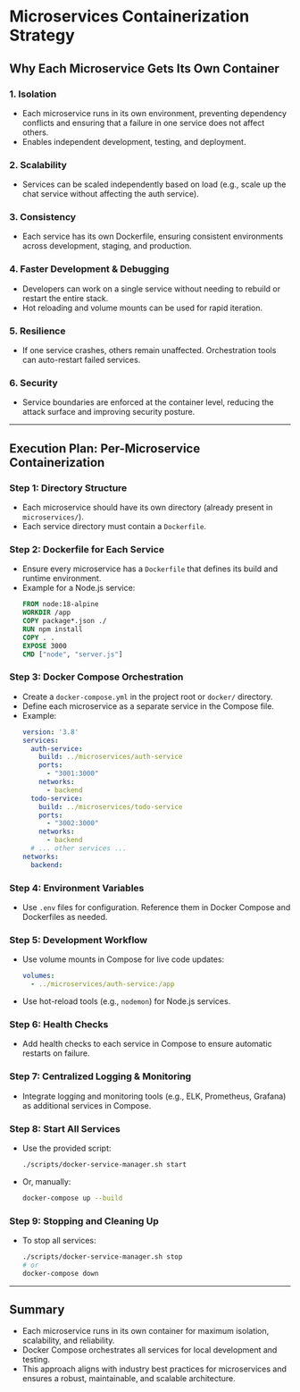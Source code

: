 # Microservices Containerization Strategy

## Why Each Microservice Gets Its Own Container

### 1. **Isolation**
- Each microservice runs in its own environment, preventing dependency conflicts and ensuring that a failure in one service does not affect others.
- Enables independent development, testing, and deployment.

### 2. **Scalability**
- Services can be scaled independently based on load (e.g., scale up the chat service without affecting the auth service).

### 3. **Consistency**
- Each service has its own Dockerfile, ensuring consistent environments across development, staging, and production.

### 4. **Faster Development & Debugging**
- Developers can work on a single service without needing to rebuild or restart the entire stack.
- Hot reloading and volume mounts can be used for rapid iteration.

### 5. **Resilience**
- If one service crashes, others remain unaffected. Orchestration tools can auto-restart failed services.

### 6. **Security**
- Service boundaries are enforced at the container level, reducing the attack surface and improving security posture.

---

## Execution Plan: Per-Microservice Containerization

### **Step 1: Directory Structure**
- Each microservice should have its own directory (already present in `microservices/`).
- Each service directory must contain a `Dockerfile`.

### **Step 2: Dockerfile for Each Service**
- Ensure every microservice has a `Dockerfile` that defines its build and runtime environment.
- Example for a Node.js service:
  ```Dockerfile
  FROM node:18-alpine
  WORKDIR /app
  COPY package*.json ./
  RUN npm install
  COPY . .
  EXPOSE 3000
  CMD ["node", "server.js"]
  ```

### **Step 3: Docker Compose Orchestration**
- Create a `docker-compose.yml` in the project root or `docker/` directory.
- Define each microservice as a separate service in the Compose file.
- Example:
  ```yaml
  version: '3.8'
  services:
    auth-service:
      build: ../microservices/auth-service
      ports:
        - "3001:3000"
      networks:
        - backend
    todo-service:
      build: ../microservices/todo-service
      ports:
        - "3002:3000"
      networks:
        - backend
    # ... other services ...
  networks:
    backend:
  ```

### **Step 4: Environment Variables**
- Use `.env` files for configuration. Reference them in Docker Compose and Dockerfiles as needed.

### **Step 5: Development Workflow**
- Use volume mounts in Compose for live code updates:
  ```yaml
  volumes:
    - ../microservices/auth-service:/app
  ```
- Use hot-reload tools (e.g., `nodemon`) for Node.js services.

### **Step 6: Health Checks**
- Add health checks to each service in Compose to ensure automatic restarts on failure.

### **Step 7: Centralized Logging & Monitoring**
- Integrate logging and monitoring tools (e.g., ELK, Prometheus, Grafana) as additional services in Compose.

### **Step 8: Start All Services**
- Use the provided script:
  ```sh
  ./scripts/docker-service-manager.sh start
  ```
- Or, manually:
  ```sh
  docker-compose up --build
  ```

### **Step 9: Stopping and Cleaning Up**
- To stop all services:
  ```sh
  ./scripts/docker-service-manager.sh stop
  # or
  docker-compose down
  ```

---

## Summary
- Each microservice runs in its own container for maximum isolation, scalability, and reliability.
- Docker Compose orchestrates all services for local development and testing.
- This approach aligns with industry best practices for microservices and ensures a robust, maintainable, and scalable architecture. 